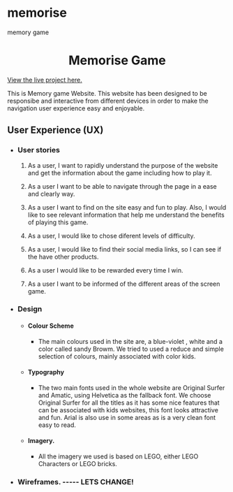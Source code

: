 # memorise
memory game

<h1 align="center">Memorise Game</h1>

[View the live project here.](https://andna5980.github.io/........)

This is Memory game Website. This website has been designed to be responsibe and interactive from different devices in order to make the navigation user experience easy and enjoyable.

## User Experience (UX)

-   ### User stories

    1. As a user, I want to rapidly understand the purpose of the website and get the information about the game including how to play it.

    2. As a user I want to be able to navigate through the page in a ease and clearly way.

    3. As a user I want to find on the site easy and fun to play. Also, I would like to see relevant information that help me understand the benefits of playing this game.

    4. As a user, I would like to chose diferent levels of difficulty. 

    5. As a user, I would like to find their social media links, so I can see if the have other products. 
    
    6. As a user I would like to be rewarded every time I win. 
    
    7. As a user I want to be informed of the different areas of the screen game. 

-  ### Design
    -   #### Colour Scheme 
        -   The main colours used in the site are, a blue-violet , white and a color called sandy Browm. We tried to used a reduce  and  simple selection of colours, mainly associated with color kids.
    -   #### Typography 
        -   The two main fonts used in the whole website are Original Surfer and  Amatic, using Helvetica as the fallback font. We choose Original Surfer for all the titles as it has some nice features that can be associated with kids websites, this font looks attractive and fun. Arial is also use in some areas as is a very clean font easy to read.  
    -   #### Imagery. 
        -   All the imagery we used is based on LEGO, either LEGO Characters or LEGO bricks.
        
*   ### Wireframes. ----- LETS CHANGE!

    

